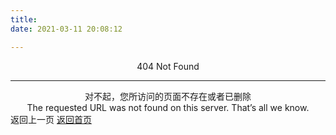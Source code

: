 ```yaml
---
title: 
date: 2021-03-11 20:08:12

---
```


<center>404 Not Found</center>

---



<center>对不起，您所访问的页面不存在或者已删除</center>

<center>The requested URL was not found on this server. That’s all we know.</center>


<div class="buttons-con">
<div class="action-link-wrap">
    <a onClick="history.back(-1)" class="link-button link-back-button">返回上一页</a>
    <a href="http://munton.github.io" target="_parent" class="link-button">返回首页</a>
</div>
</div>